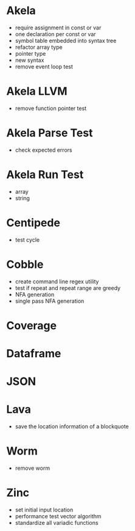 # Akela
* require assignment in const or var
* one declaration per const or var
* symbol table embedded into syntax tree
* refactor array type
* pointer type
* new syntax
* remove event loop test

# Akela LLVM
* remove function pointer test

# Akela Parse Test
* check expected errors

# Akela Run Test
* array
* string

# Centipede
* test cycle

# Cobble
* create command line regex utility
* test if repeat and repeat range are greedy
* NFA generation
* single pass NFA generation

# Coverage

# Dataframe

# JSON

# Lava
* save the location information of a blockquote

# Worm
* remove worm

# Zinc
* set initial input location
* performance test vector algorithm
* standardize all variadic functions